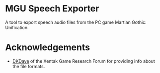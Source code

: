 # MGU Speech Exporter

A tool to export speech audio files from the PC game Martian Gothic: Unification.

# Acknowledgements

 * [DKDave](https://forum.xentax.com/viewtopic.php?t=20041) of the Xentak Game Research Forum for providing info about the file formats.
